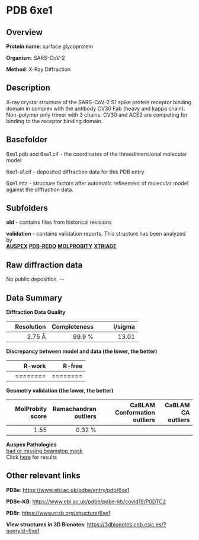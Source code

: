 # PDB 6xe1

## Overview

**Protein name**: surface glycoprotein

**Organism**: SARS-CoV-2

**Method**: X-Ray Diffraction

## Description

X-ray crystal structure of the SARS-CoV-2 S1 spike protein receptor binding domain in complex with the antibody CV30 Fab (heavy and kappa chain). Non-polymer only trimer with 3 chains. CV30 and ACE2 are competing for binding to the receptor binding domain. 

## Basefolder

6xe1.pdb and 6xe1.cif - the coordinates of the threedimensional molecular model

6xe1-sf.cif - deposited diffraction data for this PDB entry

6xe1.mtz - structure factors after automatic refinement of molecular model against the diffraction data.

## Subfolders



**old** - contains files from historical revisions

**validation** - contains validation reports. This structure has been analyzed by <br>[**AUSPEX**](https://github.com/thorn-lab/coronavirus_structural_task_force/tree/master/pdb/surface_glycoprotein/SARS-CoV-2/6xe1/validation/auspex) [**PDB-REDO**](https://github.com/thorn-lab/coronavirus_structural_task_force/tree/master/pdb/surface_glycoprotein/SARS-CoV-2/6xe1/validation/pdb-redo) [**MOLPROBITY**](https://github.com/thorn-lab/coronavirus_structural_task_force/tree/master/pdb/surface_glycoprotein/SARS-CoV-2/6xe1/validation/molprobity) [**XTRIAGE**](https://github.com/thorn-lab/coronavirus_structural_task_force/blob/master/pdb/surface_glycoprotein/SARS-CoV-2/6xe1/validation/Xtriage_output.log)   



## Raw diffraction data

No public deposition. --<br> 

## Data Summary
**Diffraction Data Quality**

|   | Resolution | Completeness| I/sigma |
|---|-------------:|----------------:|--------------:|
|   |2.75 Å|99.9  %|<img width=50/>13.01|

**Discrepancy between model and data (the lower, the better)**

|   | **R-work**| **R-free**   
|---|-------------:|----------------:|           
||========|========|

**Geometry validation (the lower, the better)**

|   |**MolProbity<br>score**| **Ramachandran<br>outliers** | **CaBLAM<br>Conformation outliers** | **CaBLAM<br>CA outliers** |
|---|-------------:|----------------:|----------------:|----------------:|
||  1.55|  0.32 %|||

**Auspex Pathologies**<br> [bad or missing beamstop mask](https://www.auspex.de/pathol/#2)<br>Click [here](https://github.com/thorn-lab/coronavirus_structural_task_force/blob/master/pdb/surface_glycoprotein/SARS-CoV-2/6xe1/validation/auspex/6xe1_auspex_comments.txt)  for results

 



## Other relevant links 
**PDBe**:  https://www.ebi.ac.uk/pdbe/entry/pdb/6xe1

**PDBe-KB**: https://www.ebi.ac.uk/pdbe/pdbe-kb/covid19/P0DTC2 
 
**PDBr**: https://www.rcsb.org/structure/6xe1 

**View structures in 3D Bionotes**: https://3dbionotes.cnb.csic.es/?queryId=6xe1

